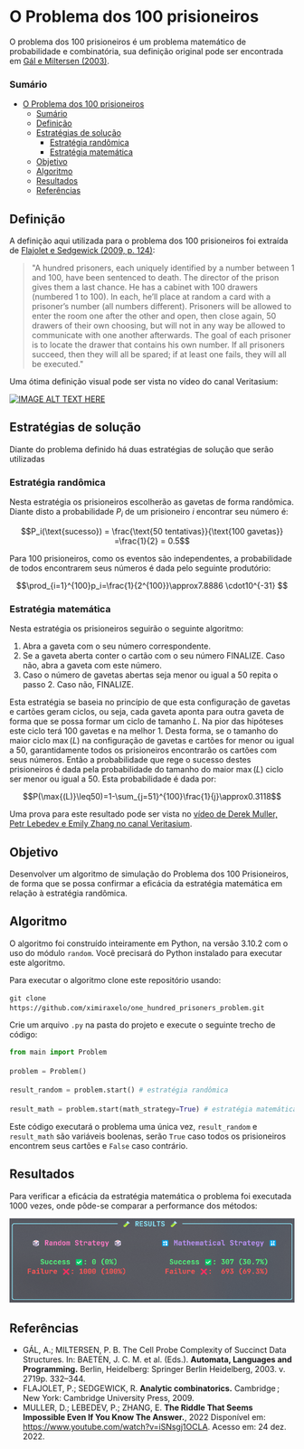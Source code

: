 # O Problema dos 100 prisioneiros 

O problema dos 100 prisioneiros é um problema matemático de probabilidade e combinatória, sua definição original pode ser encontrada em [Gál e Miltersen (2003)](https://doi.org/10.1007/3-540-45061-0_28).

### Sumário

- [O Problema dos 100 prisioneiros](#o-problema-dos-100-prisioneiros)
    - [Sumário](#sumário)
  - [Definição](#definição)
  - [Estratégias de solução](#estratégias-de-solução)
    - [Estratégia randômica](#estratégia-randômica)
    - [Estratégia matemática](#estratégia-matemática)
  - [Objetivo](#objetivo)
  - [Algoritmo](#algoritmo)
  - [Resultados](#resultados)
  - [Referências](#referências)

## Definição

A definição aqui utilizada para o problema dos 100 prisioneiros foi extraída de [Flajolet e Sedgewick (2009, p. 124)](http://algo.inria.fr/flajolet/Publications/book.pdf):

> "A hundred prisoners, each uniquely identified by a number between 1 and 100, have been sentenced to death. The director of the prison gives them a last chance. He has a cabinet with 100 drawers (numbered 1 to 100). In each, he’ll place at random a card with a prisoner’s number (all numbers different). Prisoners will be allowed to enter the room one after the other and open, then close again, 50 drawers of their own choosing, but will not in any way be allowed to communicate with one another afterwards. The goal of each prisoner is to locate the drawer that contains his own number. If all prisoners succeed, then they will all be spared; if at least one fails, they will all be executed."

Uma ótima definição visual pode ser vista no vídeo do canal Veritasium:

<a href="http://www.youtube.com/watch?feature=player_embedded&v=iSNsgj1OCLA
" target="_blank"><img src="http://img.youtube.com/vi/iSNsgj1OCLA/0.jpg" 
alt="IMAGE ALT TEXT HERE" width="480" height="360"/></a>

## Estratégias de solução

Diante do problema definido há duas estratégias de solução que serão utilizadas

### Estratégia randômica

Nesta estratégia os prisioneiros escolherão as gavetas de forma randômica. Diante disto a probabilidade $P_i$ de um prisioneiro $i$ encontrar seu número é:

$$P_i(\text{sucesso}) = \frac{\text{50 tentativas}}{\text{100 gavetas}} =\frac{1}{2} = 0.5$$

Para 100 prisioneiros, como os eventos são independentes, a probabilidade de todos encontrarem seus números é dada pelo seguinte produtório:

$$\prod_{i=1}^{100}p_i=\frac{1}{2^{100}}\approx7.8886 \cdot10^{-31} $$

### Estratégia matemática

Nesta estratégia os prisioneiros seguirão o seguinte algoritmo:

1. Abra a gaveta com o seu número correspondente.
2. Se a gaveta aberta conter o cartão com o seu número FINALIZE. Caso não, abra a gaveta com este número.
3. Caso o número de gavetas abertas seja menor ou igual a 50 repita o passo 2. Caso não, FINALIZE.

Esta estratégia se baseia no princípio de que esta configuração de gavetas e cartões geram ciclos, ou seja, cada gaveta aponta para outra gaveta de forma que se possa formar um ciclo de tamanho $L$. Na pior das hipóteses este ciclo terá 100 gavetas e na melhor 1. Desta forma, se o tamanho do maior ciclo $\max{(L)}$ na configuração de gavetas e cartões for menor ou igual a 50, garantidamente todos os prisioneiros encontrarão os cartões com seus números. Então a probabilidade que rege o sucesso destes prisioneiros é dada pela probabilidade do tamanho do maior $\max{(L)}$ ciclo ser menor ou igual a 50. Esta probabilidade é dada por:

$$P(\max{(L)}\leq50)=1-\sum_{j=51}^{100}\frac{1}{j}\approx0.3118$$

Uma prova para este resultado pode ser vista no [vídeo de Derek Muller, Petr Lebedev e Emily  Zhang no canal Veritasium](https://www.youtube.com/watch?v=iSNsgj1OCLA).

## Objetivo

Desenvolver um algoritmo de simulação do Problema dos 100 Prisioneiros, de forma que se possa confirmar a eficácia da estratégia matemática em relação à estratégia randômica.

## Algoritmo

O algoritmo foi construído inteiramente em Python, na versão 3.10.2 com o uso do módulo `random`. Você precisará do Python instalado para executar este algoritmo.

Para executar o algoritmo clone este repositório usando:

`git clone https://github.com/ximiraxelo/one_hundred_prisoners_problem.git`

Crie um arquivo `.py` na pasta do projeto e execute o seguinte trecho de código:

```python
from main import Problem

problem = Problem()  

result_random = problem.start() # estratégia randômica

result_math = problem.start(math_strategy=True) # estratégia matemática
```

Este código executará o problema uma única vez, `result_random` e `result_math` são variáveis boolenas, serão `True` caso todos os prisioneiros encontrem seus cartões e `False` caso contrário.

## Resultados

Para verificar a eficácia da estratégia matemática o problema foi executada 1000 vezes, onde pôde-se comparar a performance dos métodos:

![Resultados obtidos](img/results.png)

## Referências

- GÁL, A.; MILTERSEN, P. B. The Cell Probe Complexity of Succinct Data Structures. In: BAETEN, J. C. M. et al. (Eds.). **Automata, Languages and Programming.** Berlin, Heidelberg: Springer Berlin Heidelberg, 2003. v. 2719p. 332–344. 
- FLAJOLET, P.; SEDGEWICK, R. **Analytic combinatorics.** Cambridge ; New York: Cambridge University Press, 2009. 
- MULLER, D.; LEBEDEV, P.; ZHANG, E. **The Riddle That Seems Impossible Even If You Know The Answer.**, 2022 Disponível em: <https://www.youtube.com/watch?v=iSNsgj1OCLA>. Acesso em: 24 dez. 2022. 
